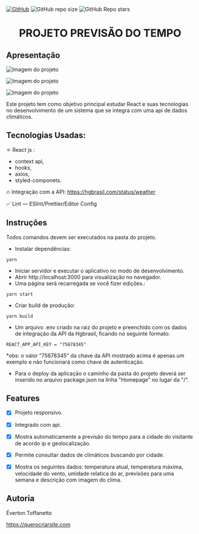 <a href="./LICENSE">![GitHub](https://img.shields.io/github/license/everton-dgn/temperatura?style=plastic)</a> 
![GitHub repo size](https://img.shields.io/github/repo-size/everton-dgn/temperatura?style=plastic) 
![GitHub Repo stars](https://img.shields.io/github/stars/everton-dgn/temperatura?color=yellow&style=plastic)

<h1 align="center">PROJETO PREVISÃO DO TEMPO</h1>

## Apresentação

![Imagem do projeto](https://raw.githubusercontent.com/querocriarsite/temperatura/master/prints/1.png)

![Imagem do projeto](https://raw.githubusercontent.com/querocriarsite/temperatura/master/prints/2.png)

![Imagem do projeto](https://raw.githubusercontent.com/querocriarsite/temperatura/master/prints/mobile.png)

Este projeto tem como objetivo principal estudar React e suas tecnologias no
desenvolvimento de um sistema que se integra com uma api de dados climáticos.

## Tecnologias Usadas:

⚛ React js :

- context api,
- hooks,
- axios,
- styled-componets.

🔥 Integração com a API: https://hgbrasil.com/status/weather

✅ Lint — ESlint/Prettier/Editor Config

## Instruções

Todos comandos devem ser executados na pasta do projeto.

- Instalar dependências:

```
yarn
```

- Iniciar servidor e executar o aplicativo no modo de desenvolvimento.
- Abrir http://localhost:3000 para visualização no navegador.
- Uma página será recarregada se você fizer edições.:

```
yarn start
```

- Criar build de produção:

```
yarn build
```

- Um arquivo .env criado na raiz do projeto e preenchido com os dados de integração da API da Hgbrasil, ficando no seguinte formato:

```
REACT_APP_API_KEY = "75678345"
```

*obs: o valor "75678345" da chave da API mostrado acima é apenas um exemplo e não funcionará como chave de autenticação.

- Para o deploy da aplicação o caminho da pasta do projeto deverá ser inserido
  no arquivo package.json na linha "Homepage" no lugar da "/".

## Features

- [x] Projeto responsivo.

- [x] Integrado com api.

- [x] Mostra automaticamente a previsão do tempo para a cidade do visitante de
  acordo ip e geolocalização.

- [x] Permite consultar dados de climáticos buscando por cidade.

- [x] Mostra os seguintes dados: temperatura atual, temperatura máxima, velocidade do vento, umidade relatica do ar, previsões para uma semana e descrição com imagem do clima.

## Autoria

Éverton Toffanetto

https://querocriarsite.com
